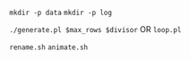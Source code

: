 `mkdir -p data`
`mkdir -p log`

`./generate.pl $max_rows $divisor`
OR
`loop.pl`

`rename.sh`
`animate.sh`
